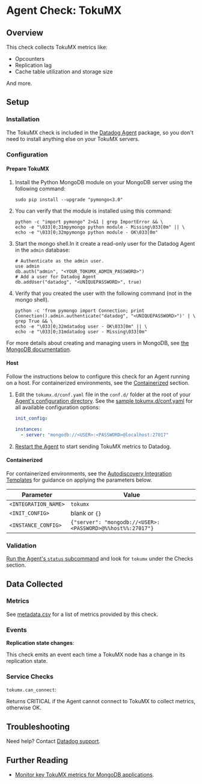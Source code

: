 # Agent Check: TokuMX

## Overview

This check collects TokuMX metrics like:

- Opcounters
- Replication lag
- Cache table utilization and storage size

And more.

## Setup

### Installation

The TokuMX check is included in the [Datadog Agent][2] package, so you don't need to install anything else on your TokuMX servers.

### Configuration

#### Prepare TokuMX

1. Install the Python MongoDB module on your MongoDB server using the following command:

   ```shell
   sudo pip install --upgrade "pymongo<3.0"
   ```

2. You can verify that the module is installed using this command:

   ```shell
   python -c "import pymongo" 2>&1 | grep ImportError && \
   echo -e "\033[0;31mpymongo python module - Missing\033[0m" || \
   echo -e "\033[0;32mpymongo python module - OK\033[0m"
   ```

3. Start the mongo shell.In it create a read-only user for the Datadog Agent in the `admin` database:

   ```shell
   # Authenticate as the admin user.
   use admin
   db.auth("admin", "<YOUR_TOKUMX_ADMIN_PASSWORD>")
   # Add a user for Datadog Agent
   db.addUser("datadog", "<UNIQUEPASSWORD>", true)
   ```

4. Verify that you created the user with the following command (not in the mongo shell).

   ```shell
   python -c 'from pymongo import Connection; print Connection().admin.authenticate("datadog", "<UNIQUEPASSWORD>")' | \
   grep True && \
   echo -e "\033[0;32mdatadog user - OK\033[0m" || \
   echo -e "\033[0;31mdatadog user - Missing\033[0m"
   ```

For more details about creating and managing users in MongoDB, see [the MongoDB documentation][3].

#### Host

Follow the instructions below to configure this check for an Agent running on a host. For containerized environments, see the [Containerized](#containerized) section.

1. Edit the `tokumx.d/conf.yaml` file in the `conf.d/` folder at the root of your [Agent's configuration directory][4].
   See the [sample tokumx.d/conf.yaml][5] for all available configuration options:

   ```yaml
   init_config:

   instances:
     - server: "mongodb://<USER>:<PASSWORD>@localhost:27017"
   ```

2. [Restart the Agent][6] to start sending TokuMX metrics to Datadog.

#### Containerized

For containerized environments, see the [Autodiscovery Integration Templates][1] for guidance on applying the parameters below.

| Parameter            | Value                                                      |
| -------------------- | ---------------------------------------------------------- |
| `<INTEGRATION_NAME>` | `tokumx`                                                   |
| `<INIT_CONFIG>`      | blank or `{}`                                              |
| `<INSTANCE_CONFIG>`  | `{"server": "mongodb://<USER>:<PASSWORD>@%%host%%:27017"}` |

### Validation

[Run the Agent's `status` subcommand][7] and look for `tokumx` under the Checks section.

## Data Collected

### Metrics

See [metadata.csv][8] for a list of metrics provided by this check.

### Events

**Replication state changes**:

This check emits an event each time a TokuMX node has a change in its replication state.

### Service Checks

`tokumx.can_connect`:

Returns CRITICAL if the Agent cannot connect to TokuMX to collect metrics, otherwise OK.

## Troubleshooting

Need help? Contact [Datadog support][9].

## Further Reading

- [Monitor key TokuMX metrics for MongoDB applications][10].

[1]: https://docs.datadoghq.com/agent/autodiscovery/integrations
[2]: https://app.datadoghq.com/account/settings#agent
[3]: https://www.mongodb.org/display/DOCS/Security+and+Authentication
[4]: https://docs.datadoghq.com/agent/guide/agent-configuration-files/#agent-configuration-directory
[5]: https://github.com/DataDog/integrations-core/blob/master/tokumx/datadog_checks/tokumx/data/conf.yaml.example
[6]: https://docs.datadoghq.com/agent/guide/agent-commands/#start-stop-and-restart-the-agent
[7]: https://docs.datadoghq.com/agent/guide/agent-commands/#agent-status-and-information
[8]: https://github.com/DataDog/integrations-core/blob/master/tokumx/metadata.csv
[9]: https://docs.datadoghq.com/help
[10]: https://www.datadoghq.com/blog/monitor-key-tokumx-metrics-mongodb-applications
